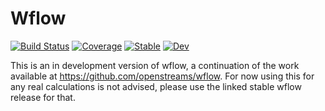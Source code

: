 # Wflow

[![Build Status](https://github.com/Deltares/Wflow.jl/workflows/CI/badge.svg)](https://github.com/Deltares/Wflow.jl/actions)
[![Coverage](https://codecov.io/gh/Deltares/Wflow.jl/branch/master/graph/badge.svg)](https://codecov.io/gh/Deltares/Wflow.jl)
[![Stable](https://img.shields.io/badge/docs-stable-blue.svg)](https://deltares.github.io/Wflow.jl/stable)
[![Dev](https://img.shields.io/badge/docs-dev-blue.svg)](https://deltares.github.io/Wflow.jl/dev)

This is an in development version of wflow, a continuation of the work available at https://github.com/openstreams/wflow.
For now using this for any real calculations is not advised, please use the linked stable wflow release for that.  
